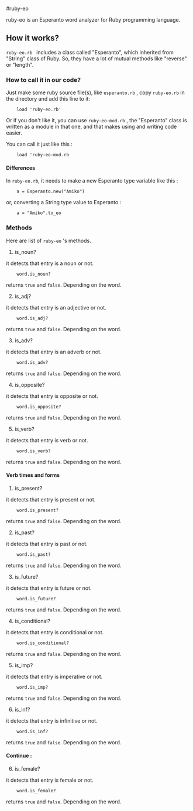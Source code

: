 #ruby-eo

ruby-eo is an Esperanto word analyzer for Ruby programming language.

## How it works?

```ruby-eo.rb ``` includes a class called "Esperanto", which inherited from "String" class of Ruby. So, they have a lot of mutual methods like "reverse" or "length". 

### How to call it in our code?

Just make some ruby source file(s), like ```esperanto.rb``` , copy ```ruby-eo.rb``` in the directory and add this line to it:

```
 	load 'ruby-eo.rb'
```

Or if you don't like it, you can use ```ruby-eo-mod.rb``` , the "Esperanto" class is written as a module in that one, and that makes using and writing code easier.

You can call it just like this :

```
	load 'ruby-eo-mod.rb
```

#### Differences

In ``` ruby-eo.rb ```, it needs to make a new Esperanto type variable like this :

```
	a = Esperanto.new("Amiko")
```

or, converting a String type value to Esperanto :

```
	a = "Amiko".to_eo
```

### Methods

Here are list of ```ruby-eo``` 's methods.

1. is_noun?

it detects that entry is a noun or not.

```
	word.is_noun?
```

returns ```true``` and ``` false ```. Depending on the word.

2. is_adj?

it detects that entry is an adjective or not.

```
	word.is_adj?
```

returns ```true``` and ``` false ```. Depending on the word.

3. is_adv?

it detects that entry is an adverb or not.

```
	word.is_adv?
```

returns ```true``` and ``` false ```. Depending on the word.

4. is_opposite?

it detects that entry is opposite or not.

```
	word.is_opposite?
```

returns ```true``` and ``` false ```. Depending on the word.

5. is_verb?

it detects that entry is verb or not.

```
	word.is_verb?
```

returns ```true``` and ``` false ```. Depending on the word.

#### Verb times and forms

1. is_present?

it detects that entry is present or not.

```
	word.is_present?
```

returns ```true``` and ``` false ```. Depending on the word.

2. is_past?

it detects that entry is past or not.

```
	word.is_past?
```

returns ```true``` and ``` false ```. Depending on the word.

3. is_future?

it detects that entry is future or not.

```
	word.is_future?
```

returns ```true``` and ``` false ```. Depending on the word.

4. is_conditional?

it detects that entry is conditional or not.

```
	word.is_conditional?
```

returns ```true``` and ``` false ```. Depending on the word.

5. is_imp?

it detects that entry is imperative or not.

```
	word.is_imp?
```

returns ```true``` and ``` false ```. Depending on the word.

6. is_inf?

it detects that entry is infinitive or not.

```
	word.is_inf?
```

returns ```true``` and ``` false ```. Depending on the word.

#### Continue :

6. is_female?

it detects that entry is female or not.

```
	word.is_female?
```

returns ```true``` and ``` false ```. Depending on the word.

